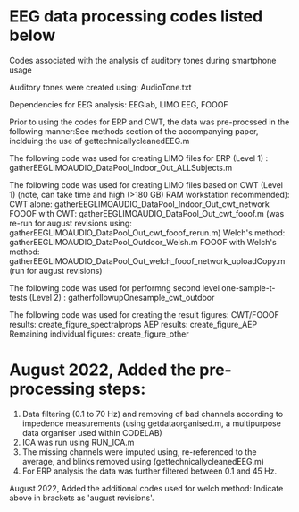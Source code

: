 # EEG data processing codes listed below 
Codes associated with the analysis of auditory tones during smartphone usage


Auditory tones were created using: AudioTone.txt

Dependencies for EEG analysis: EEGlab, LIMO EEG, FOOOF

Prior to using the codes for ERP and CWT, the data was pre-procssed in the following manner:See methods section of the accompanying paper, inclduing the use of gettechnicallycleanedEEG.m

The following code was used for creating LIMO files for ERP (Level 1) : gatherEEGLIMOAUDIO_DataPool_Indoor_Out_ALLSubjects.m


The following code was used for creating LIMO files based on CWT (Level 1) (note, can take time and high (>180 GB) RAM workstation recommended): 
CWT alone:  gatherEEGLIMOAUDIO_DataPool_Indoor_Out_cwt_network
FOOOF with CWT:  gatherEEGLIMOAUDIO_DataPool_Out_cwt_fooof.m (was re-run for august revisions using: gatherEEGLIMOAUDIO_DataPool_Out_cwt_fooof_rerun.m)
Welch's method: gatherEEGLIMOAUDIO_DataPool_Outdoor_Welsh.m
FOOOF with Welch's method: gatherEEGLIMOAUDIO_DataPool_Out_welch_fooof_network_uploadCopy.m (run for august revisions)

The following code was used for performng second level one-sample-t-tests (Level 2)  : gatherfollowupOnesample_cwt_outdoor

The following code was used for creating the result figures:
CWT/FOOOF results: create_figure_spectralprops
AEP results: create_figure_AEP
Remaining individual figures: create_figure_other


# August 2022, Added the pre-processing steps: 

1. Data filtering (0.1 to 70 Hz) and removing of bad channels according to impedence measurements (using getdataorganised.m, a multipurpose data organiser used within CODELAB)
2. ICA was run using RUN_ICA.m
3. The missing channels were imputed using, re-referenced to the average, and blinks removed using (gettechnicallycleanedEEG.m)
4. For ERP analysis the data was further filtered between 0.1 and 45 Hz.




August 2022, Added the additional codes used for welch method: Indicate above in brackets as 'august revisions'. 
